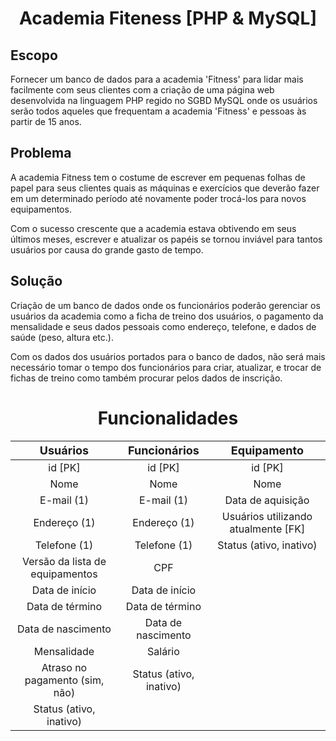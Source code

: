 # <div align="center">Academia Fiteness [PHP & MySQL]</div>

## Escopo

Fornecer um banco de dados para a academia 'Fitness' para lidar mais facilmente com seus clientes com a criação de uma página web desenvolvida na linguagem PHP regido no SGBD MySQL onde os usuários serão todos aqueles que frequentam a academia 'Fitness' e pessoas às partir de 15 anos.

## Problema

A academia Fitness tem o costume de escrever em pequenas folhas de papel para seus clientes quais as máquinas e exercícios que deverão fazer em um determinado período até novamente poder trocá-los para novos equipamentos.

Com o sucesso crescente que a academia estava obtivendo em seus últimos meses, escrever e atualizar os papéis se tornou inviável para tantos usuários por causa do grande gasto de tempo.

## Solução

Criação de um banco de dados onde os funcionários poderão gerenciar os usuários da academia como a ficha de treino dos usuários, o pagamento da mensalidade e seus dados pessoais como endereço, telefone, e dados de saúde (peso, altura etc.).

Com os dados dos usuários portados para o banco de dados, não será mais necessário tomar o tempo dos funcionários para criar, atualizar, e trocar de fichas de treino como também procurar pelos dados de inscrição.

# <div align="center">Funcionalidades</div>

<div align="center">

| <font size="4">Usuários</font>  | <font size="4">Funcionários</font> |  <font size="4">Equipamento</font>  |
| :-----------------------------: | :--------------------------------: | :---------------------------------: |
|             id [PK]             |              id [PK]               |               id [PK]               |
|              Nome               |                Nome                |                Nome                 |
|           E-mail (1)            |             E-mail (1)             |          Data de aquisição          |
|          Endereço (1)           |            Endereço (1)            | Usuários utilizando atualmente [FK] |
|          Telefone (1)           |            Telefone (1)            |       Status (ativo, inativo)       |
| Versão da lista de equipamentos |                CPF                 |
|         Data de início          |           Data de início           |
|         Data de término         |          Data de término           |
|       Data de nascimento        |         Data de nascimento         |
|           Mensalidade           |              Salário               |
| Atraso no pagamento (sim, não)  |      Status (ativo, inativo)       |
|     Status (ativo, inativo)     |

</div>
